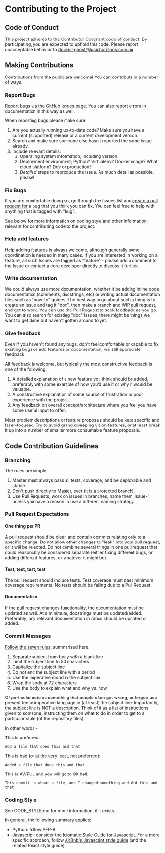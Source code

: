 # Contributing to the Project

## Code of Conduct

This project adheres to the Contributor Covenant code of conduct. By participating, you are expected to uphold this code. Please report unacceptable behavior to [docker-ghost@lucidhorizons.com.au](mailto:docker-ghost@lucidhorizons.com.au)

## Making Contributions

Contributions from the public are welcome! You can contribute in a number of ways.

### Report Bugs

Report bugs via the [GitHub Issues](https://github.com/LucidDan/docker-ghost/issues) page.
You can also report errors in documentation in this way as well.

When reporting bugs please make sure:

 1. Are you actually running up-to-date code? Make sure you have a current (supported) release or a current development version.
 2. Search and make sure someone else hasn't reported the same issue already.
 3. Include relevant details:
    1. Operating system information, including version.
    2. Deployment environment; Python? Virtualenv? Docker image? What cloud platform? Dev or production?
    3. *Detailed* steps to reproduce the issue. As much detail as possible, please!

### Fix Bugs

If you are comfortable doing so, go through the Issues list and [create a pull request for](https://help.github.com/articles/creating-a-pull-request/) a bug that you think you can fix. You can feel free to help with anything that is tagged with "bug".

See below for more information on coding style and other information relevant for contributing code to the project.

### Help add features

Help adding features is always welcome, although generally some coordination is needed in many cases. If you are interested in working on a feature, all such Issues are tagged as "feature" - please add a comment to the Issue or contact a core developer directly to discuss it further.

### Write documentation

We could always use more documentation, whether it be adding inline code documentation (comments, docstrings, etc) or writing actual documentation files such as "how-to" guides. The best way to go about such a thing is to create an Issue and tag it "doc", then make a branch and WIP pull request, and get to work. You can use the Pull Request to seek feedback as you go. You can also search for existing "doc" Issues, there might be things we want to get done but haven't gotten around to yet.

### Give feedback

Even if you haven't found any bugs, don't feel comfortable or capable to fix existing bugs or add features or documentation, we still appreciate feedback.

All feedback is welcome, but typically the most constructive feedback is one of the following:

1. A detailed explanation of a new feature you think should be added, preferably with some example of how you'd use it or why it would be valuable.
2. A constructive explanation of some source of frustration or poor experience with the project.
3. Any feedback on overall concept/architecture where you feel you have some useful input to offer.

Most problem descriptions or feature proposals should be kept specific and laser-focused. Try to avoid grand sweeping vision features, or at least break it up into a number of smaller more consumable feature proposals.

## Code Contribution Guidelines
### Branching

The rules are simple:
 1. Master must always pass all tests, coverage, and be deployable and stable.
 2. Don't push directly to Master, ever (it is a protected branch).
 3. Use Pull Requests, work on issues in branches, name them 'issue-<number>' unless you have a reason to use a different naming strategy.

### Pull Request Expectations

#### One thing per PR

A pull request should be clean and contain commits relating only to a specific change. Do not allow other changes to "leak" into your pull request, or it will be rejected. Do not combine several things in one pull request that could reasonably be considered separate (either fixing different bugs, or adding different features, or whatever it might be).

#### Test, test, test, test

The pull request should include tests.
Test coverage must pass minimum coverage requirements.
No tests should be failing due to a Pull Request.

#### Documentation

If the pull request changes functionality, the documentation must be updated as well. At a minimum, docstrings must be updated/added. Preferably, any relevant documentation in /docs should be updated or added.

### Commit Messages

[Follow the seven rules](http://chris.beams.io/posts/git-commit/#seven-rules), summarised here:

1. Separate subject from body with a blank line
2. Limit the subject line to 50 characters
3. Capitalize the subject line
4. Do not end the subject line with a period
5. Use the imperative mood in the subject line
6. Wrap the body at 72 characters
7. Use the body to explain what and why vs. how

Of particular note as something that people often get wrong, or forget: use present tense imperative language in (at least) the subject line. Importantly, the subject line is NOT a description.
Think of it as a list of instructions given to someone, instructing them on what to do in order to get to a particular state (of the repository files).

In other words -

This is preferred:

```Add a file that does this and that```

This is bad (or at the very least, not preferred):

```Added a file that does this and that```

This is AWFUL and you will go to Git hell:

```This commit is about a file, and I changed something and did this and that```


### Coding Style

See CODE_STYLE.md for more information, if it exists.

In general, the following summary applies:

* Python: follow PEP-8.
* Javascript: consider [the Idiomatic Style Guide for Javascript](https://github.com/rwaldron/idiomatic.js/). For a more specific approach, follow [AirBnb's Javascript style guide](https://github.com/airbnb/javascript) (and the related React style guide)


